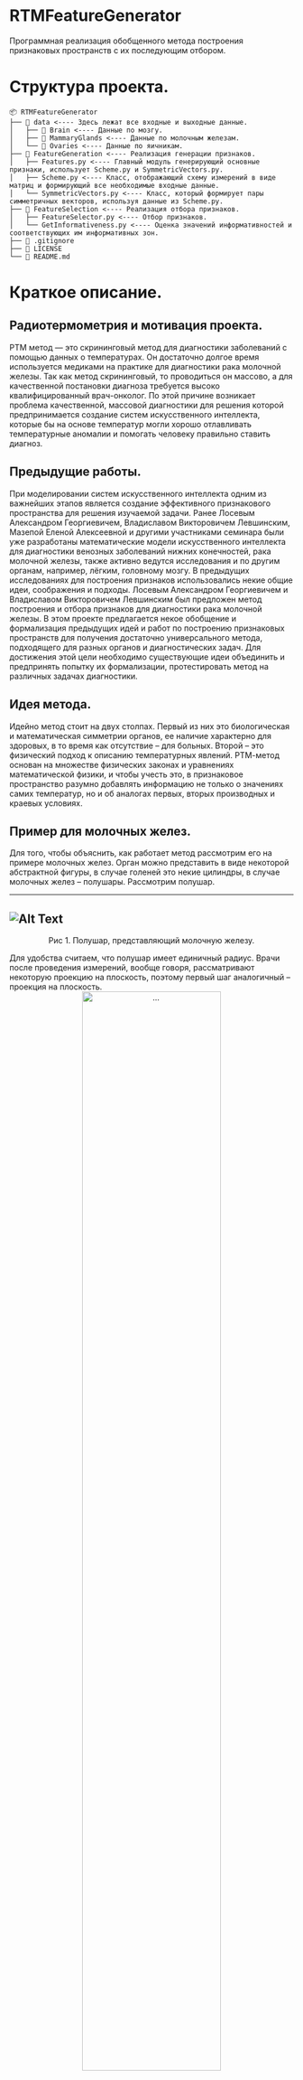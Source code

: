# RTMFeatureGenerator
Программная реализация обобщенного метода построения признаковых пространств с их последующим отбором.

# Структура проекта.
```
📦 RTMFeatureGenerator
├── 📂 data <---- Здесь лежат все входные и выходные данные.
│   ├── 📂 Brain <---- Данные по мозгу.
│   ├── 📂 MammaryGlands <---- Данные по молочным железам.
│   └── 📂 Ovaries <---- Данные по яичникам.
├── 📂 FeatureGeneration <---- Реализация генерации признаков.
│   ├── Features.py <---- Главный модуль генерирующий основные признаки, использует Scheme.py и SymmetricVectors.py.
│   ├── Scheme.py <---- Класс, отображающий схему измерений в виде матриц и формирующий все необходимые входные данные.
│   └── SymmetricVectors.py <---- Класс, который формирует пары симметричных векторов, используя данные из Scheme.py.
├── 📂 FeatureSelection <---- Реализация отбора признаков.
│   ├── FeatureSelector.py <---- Отбор признаков.
│   └── GetInformativeness.py <---- Оценка значений информативностей и соответствующих им информативных зон.
├── 📄 .gitignore
├── 📄 LICENSE
└── 📄 README.md
```
# Краткое описание.

## Радиотермометрия и мотивация проекта.
РТМ метод — это скрининговый метод для диагностики заболеваний с помощью данных о температурах. Он достаточно долгое время используется медиками на практике для диагностики рака молочной железы. Так как метод скрининговый, то проводиться он массово, а для качественной постановки диагноза требуется высоко квалифицированный врач-онколог. По этой причине возникает проблема качественной, массовой диагностики для решения которой предпринимается создание систем искусственного интеллекта, которые бы на основе температур могли хорошо отлавливать температурные аномалии и помогать человеку правильно ставить диагноз.

## Предыдущие работы.
При моделировании систем искусственного интеллекта одним из важнейших этапов является создание эффективного признакового пространства для решения изучаемой задачи. Ранее Лосевым Александром Георгиевичем, Владиславом Викторовичем Левшинским, Мазепой Еленой Алексеевной и другими участниками семинара были уже разработаны математические модели искусственного интеллекта для диагностики венозных заболеваний нижних конечностей, рака молочной железы, также активно ведутся исследования и по другим органам, например, лёгким, головному мозгу. В предыдущих исследованиях для построения признаков использовались некие общие идеи, соображения и подходы. Лосевым Александром Георгиевичем и Владиславом Викторовичем Левшинским был предложен метод построения и отбора признаков для диагностики рака молочной железы. В этом проекте предлагается некое обобщение и формализация предыдущих идей и работ по построению признаковых пространств для получения достаточно универсального метода, подходящего для разных органов и диагностических задач. Для достижения этой цели необходимо существующие идеи объединить и предпринять попытку их формализации, протестировать метод на различных задачах диагностики. 
## Идея метода.
Идейно метод стоит на двух столпах. Первый из них это биологическая и математическая симметрии органов, ее наличие характерно для здоровых, в то время как отсутствие – для больных. Второй – это физический подход к описанию температурных явлений. РТМ-метод основан на множестве физических законах и уравнениях математической физики, и чтобы учесть это, в признаковое пространство разумно добавлять информацию не только о значениях самих температур, но и об аналогах первых, вторых производных и краевых условиях. 
## Пример для молочных желез.
Для того, чтобы объяснить, как работает метод рассмотрим его на примере молочных желез. Орган можно представить в виде некоторой абстрактной фигуры, в случае голеней это некие цилиндры, в случае молочных желез – полушары. Рассмотрим полушар.

---
![Alt Text](./ProjectDescriptionFiles/Этап1MGCorrected.png)
---
<p align="center">
Рис 1. Полушар, представляющий молочную железу.
</p>
  Для удобства считаем, что полушар имеет единичный радиус. Врачи после проведения измерений, вообще говоря, рассматривают некоторую проекцию на плоскость, поэтому первый шаг аналогичный – проекция на плоскость.
<div align="center">
  <img src="./ProjectDescriptionFiles/SchemeMG.png" alt="..." width="70%"/>
</div>
<p align="center">
Рис 2. Схема измерений молочных желез
</p>
После проекции мы имеем некоторый круг единичного радиуса на плоскости.

![Alt Text](./ProjectDescriptionFiles/Этап2MGCorrected.png)  
---
<p align="center">
Рис 3. Проекция полушара на плоскость.
Следующий шаг – сопоставление полученной проекции со схемой измерений. 
</p>

![Alt Text](./ProjectDescriptionFiles/Этап3MGCorrected.png) 
---
<p align="center">
Рис 4. Проекция, сопоставленная со схемой измерений.
</p>
Здесь представлен случай для достаточно больших молочных желез, когда медики добавляют точки для более корректного фиксирования температур. Произведем непрерывную деформацию в квадратную сетку с одинаковым расстоянием между элементами. Вписываем круг в квадрат так, чтобы длина стороны квадрата была равна диаметру круга. Граница круга отображается на границу квадрата с помощью непрерывного отображения с сохранением относительного расположения точек схемы измерений. 

![Alt Text](./ProjectDescriptionFiles/Этап4MGCorrected.png) 
---
<p align="center">
Рис 5. Деформация окружности в квадрат.
</p>
В данном случае деформация произошла в квадратную сетку 5 на 5. В случае недостатка имеющихся точек, как в примере, для формирования полной сетки используется любая интерполяция для заполнения «пустых» значений. 

![Alt Text](./ProjectDescriptionFiles/Этап5MGCorrected.png) 
---
<p align="center">
Рис 6. Полученная регулярная сетка.
</p>

## Переход к матрицам.
Слева-направо и сверху-вниз записываются значения температур в соответствующих точкам на сетке. Так как температуры могут быть кожными и глубинными, то на каждую орган из пары приходится 2 матрицы. \
В случае если орган имеет опорные точки на каждую опорную точку приходиться еще 4 матрицы, если эти точки центральные и по 2 – если латеральные (то есть точки, относящиеся к левому или правому органу в паре). \
Используя ядра Собеля и конечноразностные аппроксимации можно получить матрицы аналогов первых и вторых производных.
## Симметричные вектора
Для каждой пары точек проводиться прямая. Относительно каждой находятся симметричные точки. Группы симметричных точек объединяются в вектора. Также рассматриваются и точки симметричные относительно поворота. Находятся всевозможные вектора разной длины для всех прямых. Для каждой пары симметричных векторов считаются признаки, используя различные агрегатные функции.
## Информативности и информативные области.
После построения множества признаков необходимо отобрать наиболее оптимальное подмножество для решения конкретной задачи. Согласно определению информативности и информативной области из работ Лосева Александра Георгиевича и Владислава Викторовича Левшинского:
информативность – это некая величина, характеризующая то, насколько хорошо один класс отделяется от другого рассматриваемым признаком.
Определим величину W – это супремум по информативности по всем возможным подобластям числовой прямой, на которой информативность имеет смысл. Информативная область – это такое подмножество числовой прямой, на котором обеспечивается достижение величины W. Первым этапом отбора является оценка информативности, полученных признаков. Используется программный продукт реализующий алгоритм, описанный в книге Константина Вячеславовича Воронцова, модифицированный под задачи радиотермометрии для учета предметной области Лосевым Александром Георгиевичем, Владиславом Викторовичем Левшинским, Анастасией Сергеевной Резниковой. 
## Методика отбора.
1. Оценка информативностей и информативных областей признаков.
2. На каждую пару симметричных векторов выбирается один наиболее информативный.
3. Отбор слабо или средне коррелирующих между собой признаков (оставляется набор признаков, максимизирующий суммарную информативность).
4. (Опционально) Проведение различных статистических тестов и на их основе выделение меньшего подмножества из несильно коррелирующих признаков.
Оценка алгоритмов классификации проводиться на всех отобранных множествах: первого, второго и третьего, при его наличии.

## Тестирование
В качестве метрики для оценки алгоритмов классификации использована эффективность, которая считается как среднее геометрическое из чувствительности и специфичности. \
Тестирование метода проводилось на трех разных задачах: классификация пациентов с заболеваниями молочной железы на «здоров/группа риска», в которой было 9162 пациента, из которых 8477 здоровых, 685 группы риска. Определения необходимости проведения сеансов КЦГ для пациентов с нарушением сознания, где 85 пациентов с измерениями температур до и после проведения сеансов КЦГ.  И диагностика заболеваний яичников, то есть классификация «здоров/болен», в которой было 717 здоровых и 48 больных. Были протестированы различные алгоритмы классификации: LDA, QDA, логистическая регрессия, случайный лес, градиентный бустинг, наивный байесовский классификатор. Обучение проводилось, используя стратифицированную кросс-валидацию с разделением на 5 фолдов. Для количественной балансировки использовалась техника оверсемплинга миноритарного класса SMOTE. 

Результаты (в случае молочных желез используется добавление признаков к уже существующим, предыдущий результат - значения без добавления):
| Диагностическая задача | Метрика эффективности | Предыдущий результат |
|-------------|-------------|-------------|
| Заболевания молочной железы | 0.910 (при добавлении) | 0.909 |
| Нарушения сознания (КЦГ) | 0.686  | Предыдущих результатов нет |
| Заболевания яичников | 0.696  | Предыдущих результатов нет |
---
Полное описание находится в тексте выпускной квалификационной бакалаврской работы: "./ProjectDescriptionFiles/Полное описание (ВКР).pdf".
